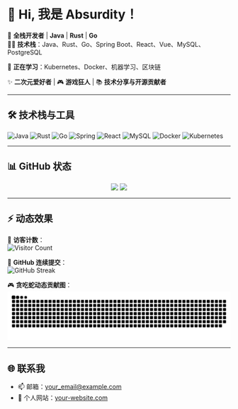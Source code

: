 # 👋 Hi, 我是 **Absurdity**！  

🌸 **全栈开发者** | **Java** | **Rust** | **Go**  
🧑‍💻 **技术栈**：Java、Rust、Go、Spring Boot、React、Vue、MySQL、PostgreSQL  

🌱 **正在学习**：Kubernetes、Docker、机器学习、区块链  

✨ **二次元爱好者** | 🎮 **游戏狂人** | 📚 **技术分享与开源贡献者**

---

## 🛠️ 技术栈与工具  

![Java](https://img.shields.io/badge/-Java-007396?logo=java&logoColor=fff) ![Rust](https://img.shields.io/badge/-Rust-000000?logo=rust&logoColor=fff) ![Go](https://img.shields.io/badge/-Go-00ADD8?logo=go&logoColor=fff) ![Spring](https://img.shields.io/badge/-Spring-6DB33F?logo=spring&logoColor=fff) ![React](https://img.shields.io/badge/-React-61DAFB?logo=react&logoColor=000) ![MySQL](https://img.shields.io/badge/-MySQL-4479A1?logo=mysql&logoColor=fff) ![Docker](https://img.shields.io/badge/-Docker-2496ED?logo=docker&logoColor=fff) ![Kubernetes](https://img.shields.io/badge/-Kubernetes-326CE5?logo=kubernetes&logoColor=fff)  


---

## 📊 GitHub 状态  

<p align="center">
  <img src="https://github-readme-stats.vercel.app/api?username=HuangMiu1337&show_icons=true&theme=radical" height="160" />
  <img src="https://github-readme-stats.vercel.app/api/top-langs/?username=HuangMiu1337&layout=compact&theme=radical" height="160" />
</p>

---

## ⚡ 动态效果  

👀 **访客计数**：  
![Visitor Count](https://komarev.com/ghpvc/?username=HuangMiu1337&color=blueviolet&style=flat-square)  

💬 **GitHub 连续提交**：  
![GitHub Streak](https://streak-stats.demolab.com/?user=HuangMiu1337&theme=radical&hide_border=true)  

🎮 **贪吃蛇动态贡献图**：  
![snake gif](https://github.com/Platane/snk/raw/output/github-contribution-grid-snake.svg)

---

## 🌐 联系我  

- 📫 邮箱：your_email@example.com  
- 📝 个人网站：[your-website.com](https://your-website.com)
